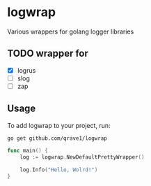 # logwrap
Various wrappers for golang logger libraries

## TODO wrapper for
 - [x] logrus
 - [ ] slog
 - [ ] zap

## Usage
To add logwrap to your project, run:

```shell
go get github.com/qrave1/logwrap
```

```go
func main() {
	log := logwrap.NewDefaultPrettyWrapper()
	
	log.Info("Hello, Wolrd!")
}
```

